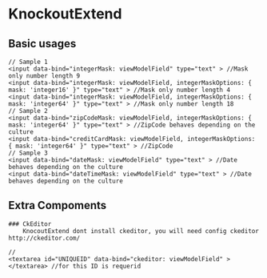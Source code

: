 # KnockoutExtend

## Basic usages

	// Sample 1		
	<input data-bind="integerMask: viewModelField" type="text" > //Mask only number length 9
	<input data-bind="integerMask: viewModelField, integerMaskOptions: { mask: 'integer16' }" type="text" > //Mask only number length 4
	<input data-bind="integerMask: viewModelField, integerMaskOptions: { mask: 'integer64' }" type="text" > //Mask only number length 18
	// Sample 2
	<input data-bind="zipCodeMask: viewModelField, integerMaskOptions: { mask: 'integer64' }" type="text" > //ZipCode behaves depending on the culture
	<input data-bind="creditCardMask: viewModelField, integerMaskOptions: { mask: 'integer64' }" type="text" > //ZipCode 
	// Sample 3
	<input data-bind="dateMask: viewModelField" type="text" > //Date behaves depending on the culture 	 
	<input data-bind="dateTimeMask: viewModelField" type="text" > //Date behaves depending on the culture 	 



## Extra Compoments

	### CkEditor
		KnocoutExtend dont install ckeditor, you will need config ckeditor http://ckeditor.com/

	//	
	<textarea id="UNIQUEID" data-bind="ckeditor: viewModelField" > </textarea> //for this ID is requerid